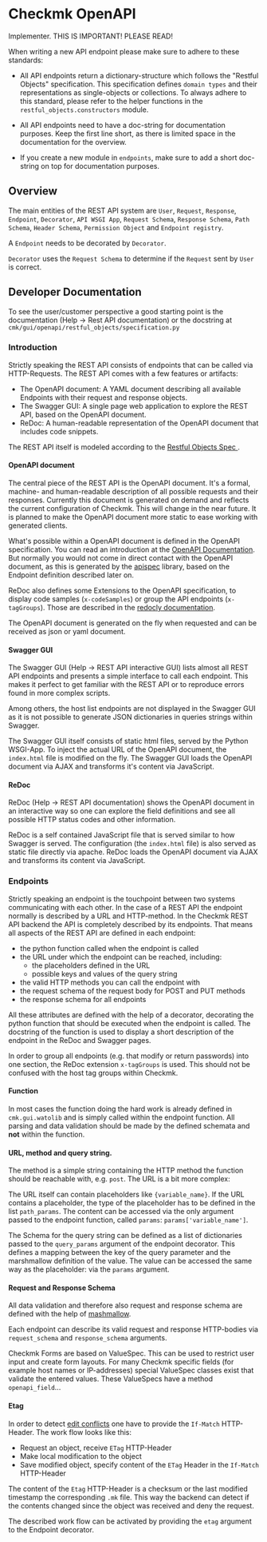 # Checkmk OpenAPI

Implementer. THIS IS IMPORTANT! PLEASE READ!

When writing a new API endpoint please make sure to adhere to these standards:

- All API endpoints return a dictionary-structure which follows the
  "Restful Objects" specification. This specification defines `domain types`
  and their representations as single-objects or collections. To always adhere
  to this standard, please refer to the helper functions in the
  `restful_objects.constructors` module.

- All API endpoints need to have a doc-string for documentation purposes.
  Keep the first line short, as there is limited space in the documentation
  for the overview.

- If you create a new module in `endpoints`, make sure to add a short
  doc-string on top for documentation purposes.

## Overview

The main entities of the REST API system are `User`, `Request`, `Response`, `Endpoint`, `Decorator`, `API WSGI App`, `Request Schema`, `Response Schema`, `Path Schema`, `Header Schema`, `Permission Object` and `Endpoint registry`.

A `Endpoint` needs to be decorated by `Decorator`.

`Decorator` uses the `Request Schema` to determine if the `Request` sent by `User` is correct.

## Developer Documentation

To see the user/customer perspective a good starting point is the documentation
(Help -> Rest API documentation)
or the docstring at `cmk/gui/openapi/restful_objects/specification.py`

### Introduction

Strictly speaking the REST API consists of endpoints that can be called via
HTTP-Requests. The REST API comes with a few features or artifacts:

- The OpenAPI document: A YAML document describing all available Endpoints
  with their request and response objects.
- The Swagger GUI: A single page web application to explore the REST API, based
  on the OpenAPI document.
- ReDoc: A human-readable representation of the OpenAPI document that includes code
  snippets.

The REST API itself is modeled according to the [Restful Objects Spec
](https://www.restfulobjects.org/).

#### OpenAPI document

The central piece of the REST API is the OpenAPI document. It's a formal,
machine- and human-readable description of all possible requests and their
responses. Currently this document is generated on demand and reflects the
current configuration of Checkmk. This will change in the near future. It is
planned to make the OpenAPI document more static to ease working with generated
clients.

What's possible within a OpenAPI document is defined in the OpenAPI
specification. You can read an introduction at the [OpenAPI
Documentation](https://oai.github.io/Documentation/). But normally you would
not come in direct contact with the OpenAPI document, as this is generated by
the [apispec](https://apispec.readthedocs.io/) library, based on the Endpoint
definition described later on.

ReDoc also defines some Extensions to the OpenAPI specification, to display
code samples (`x-codeSamples`) or group the API endpoints (`x-tagGroups`).
Those are described in the [redocly
documentation](https://redoc.ly/docs/api-reference-docs/spec-extensions/).

The OpenAPI document is generated on the fly when requested and can be received
as json or yaml document.

#### Swagger GUI

The Swagger GUI (Help -> REST API interactive GUI) lists almost all REST API
endpoints and presents a simple interface to call each endpoint. This makes it
perfect to get familiar with the REST API or to reproduce errors found in more
complex scripts.

Among others, the host list endpoints are not displayed in the Swagger GUI as
it is not possible to generate JSON dictionaries in queries strings within
Swagger.

The Swagger GUI itself consists of static html files, served by the Python
WSGI-App. To inject the actual URL of the OpenAPI document, the `index.html`
file is modified on the fly. The Swagger GUI loads the OpenAPI document via
AJAX and transforms it's content via JavaScript.

#### ReDoc

ReDoc (Help -> REST API documentation) shows the OpenAPI document in an
interactive way so one can explore the field definitions and see all possible
HTTP status codes and other information.

ReDoc is a self contained JavaScript file that is served similar to how Swagger
is served. The configuration (the `index.html` file) is also served as static
file directly via apache. ReDoc loads the OpenAPI document via AJAX and
transforms its content via JavaScript.

### Endpoints

Strictly speaking an endpoint is the touchpoint between two systems
communicating with each other. In the case of a REST API the endpoint normally
is described by a URL and HTTP-method. In the Checkmk REST API backend the API
is completely described by its endpoints. That means all aspects of the REST
API are defined in each endpoint:

- the python function called when the endpoint is called
- the URL under which the endpoint can be reached, including:
  - the placeholders defined in the URL
  - possible keys and values of the query string
- the valid HTTP methods you can call the endpoint with
- the request schema of the request body for POST and PUT methods
- the response schema for all endpoints

All these attributes are defined with the help of a decorator, decorating the
python function that should be executed when the endpoint is called. The
docstring of the function is used to display a short description of the
endpoint in the ReDoc and Swagger pages.

In order to group all endpoints (e.g. that modify or return passwords) into one
section, the ReDoc extension `x-tagGroups` is used. This should not be confused
with the host tag groups within Checkmk.

#### Function

In most cases the function doing the hard work is already defined in
`cmk.gui.watolib` and is simply called within the endpoint function. All
parsing and data validation should be made by the defined schemata and **not**
within the function.

#### URL, method and query string.

The method is a simple string containing the HTTP method the function should
be reachable with, e.g. `post`. The URL is a bit more complex:

The URL itself can contain placeholders like `{variable_name}`. If the URL
contains a placeholder, the type of the placeholder has to be defined in the
list `path_params`. The content can be accessed via the only argument passed to
the endpoint function, called `params`: `params['variable_name']`.

The Schema for the query string can be defined as a list of dictionaries passed
to the `query_params` argument of the endpoint decorator. This defines a
mapping between the key of the query parameter and the marshmallow definition
of the value. The value can be accessed the same way as the placeholder: via
the `params` argument.

#### Request and Response Schema

All data validation and therefore also request and response schema are defined
with the help of [mashmallow](https://marshmallow.readthedocs.io/).

Each endpoint can describe its valid request and response HTTP-bodies via
`request_schema` and `response_schema` arguments.

Checkmk Forms are based on ValueSpec. This can be used to restrict user input
and create form layouts. For many Checkmk specific fields (for example host
names or IP-addresses) special ValueSpec classes exist that validate the
entered values. These ValueSpecs have a method `openapi_field`...

#### Etag

In order to detect [edit
conflicts](https://en.wikipedia.org/wiki/Edit_conflict) one have to provide the
`If-Match` HTTP-Header. The work flow looks like this:

- Request an object, receive `ETag` HTTP-Header
- Make local modification to the object
- Save modified object, specify content of the `ETag` Header in the `If-Match`
  HTTP-Header

The content of the `Etag` HTTP-Header is a checksum or the last modified
timestamp the corresponding `.mk` file. This way the backend can detect if the
contents changed since the object was received and deny the request.

The described work flow can be activated by providing the `etag` argument to
the Endpoint decorator.
